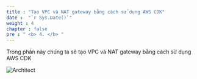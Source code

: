 ```yaml
---
title : "Tạo VPC và NAT gateway bằng cách sử dụng AWS CDK"
date :  "`r Sys.Date()`" 
weight : 4
chapter : false
pre : " <b> 4. </b> "
---
```

Trong phần này chúng ta sẽ tạo VPC và NAT gateway bằng cách sử dụng AWS CDK

![Architect](/images/4/ws2.png?featherlight=false&width=80pc)